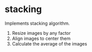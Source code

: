 # stacking

Implements stacking algorithm.

1. Resize images by any factor
2. Align images to center them
3. Calculate the average of the images
